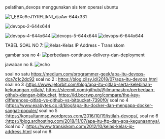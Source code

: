 pelatihan_devops
menggunakan sis
tem operasi ubuntu


![1_EBXc9eJ1YRFLtkNI_djaAw-644x331](https://user-images.githubusercontent.com/15339982/94982738-342bfb00-0567-11eb-947f-12ae68d34263.jpg)

![devops-2-644x644](https://user-images.githubusercontent.com/15339982/94982746-5cb3f500-0567-11eb-9bc9-990c356e1eb4.png)


![devops-4-644x644](https://user-images.githubusercontent.com/15339982/94982749-62113f80-0567-11eb-8844-812abf44ab8f.png)
![devops-5-644x644](https://user-images.githubusercontent.com/15339982/94982751-64739980-0567-11eb-9e75-81d9b6f8d564.png)
![devops-6-644x644](https://user-images.githubusercontent.com/15339982/94982753-65a4c680-0567-11eb-97f5-ca2972153302.png)


TABEL SOAL NO 7: ![Kelas-Kelas IP Address - Transiskom](https://user-images.githubusercontent.com/15339982/94983672-2f6b4500-056f-11eb-926e-1240dce4d1f4.jpg)

gambar soa no 4: ![perbedaan-continuos-delivery-dan-deployment](https://user-images.githubusercontent.com/15339982/94983675-31350880-056f-11eb-9209-cb14aa4d63f7.jpg)

jawaban no 8.
![echo](https://user-images.githubusercontent.com/15339982/94990268-e46c2480-05a4-11eb-986a-a8b87b98d2a0.png)



soal no satu https://medium.com/programmer-geek/apa-itu-devops-dca7c1c2dc92
soal no 2 : https://blog.cilsy.id/2018/07/apa-itu-devops.html
soal no 3 :https://www.jetorbit.com/blog/apa-itu-gitlab-serta-kelebihan-kekurangan-gitlab/, https://steemit.com/github/@ilmumasbro/perbedaan-github-dengan-bitbucket, https://id.bccrwp.org/compare/the-key-differences-gitlab-vs-github-vs-bitbucket-7390f0/
soal no 4 :https://www.exabytes.co.id/blog/apa-itu-docker-dan-mengapa-docker-sangat-populer/
soal no 5 :https://konsultanmsp.wordpress.com/2016/10/19/istilah-devops/,
soal no 6 :https://blog.ardhosting.com/2018/11/07/apa-itu-ftp-dan-apa-kegunaannya/,
Soal no 7 :https://www.transiskom.com/2012/10/kelas-kelas-ip-address.html
soal no 8:


